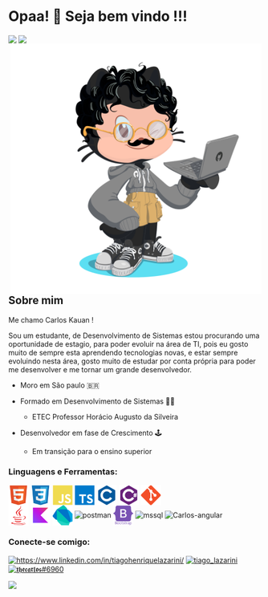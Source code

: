 # Opaa! 👋 Seja bem vindo !!!
 
<div>
 
<a href="https://github.com/CarlusKauan"> </a>
 
<img height="150em"   align="center" src="https://github-readme-stats.vercel.app/api?username=CarlusKauan&show_icons=true&theme=dark&include_all_commits=true&count_private=true"/>
 
<img height="150em"  align="center" src="https://github-readme-stats.vercel.app/api/top-langs/?username=CarlusKauan&&layout=compact&hide=shell&theme=dark"/>
  
</div>

<img align="right" width="500px" alt="Carlos" src="https://github.com/CarlusKauan/CarlusKauan/blob/main/octocat.png">



## Sobre mim 


   <div>Me chamo Carlos Kauan !</div>
   
   <p>Sou um estudante, de Desenvolvimento de Sistemas estou procurando uma oportunidade de estagio, para poder evoluir na área de TI, pois eu gosto muito de sempre esta  aprendendo tecnologias novas, e estar sempre evoluindo nesta área, gosto muito de estudar por conta própria para poder me desenvolver e me tornar um grande desenvolvedor.</p>

* Moro em São paulo :brazil:
 
* Formado em Desenvolvimento de Sistemas 👨‍🎓
  * ETEC Professor Horácio Augusto da Silveira

* Desenvolvedor em fase de Crescimento 🕹️
  * Em transição para o ensino superior
 
<!-- * Objetivo -> FullStack :running_man: --> 

### Linguagens e Ferramentas:

  <div style="display: inline_block">
  
  <img align="center" alt="Carlos-HTML" height="40" width="40" src="https://raw.githubusercontent.com/devicons/devicon/master/icons/html5/html5-original.svg">
  
  <img align="center" alt="Carlos-CSS" height="40" width="40" src="https://raw.githubusercontent.com/devicons/devicon/master/icons/css3/css3-original.svg">
  
  <img align="center" alt="Carlos-Js" height="40" width="40" src="https://raw.githubusercontent.com/devicons/devicon/master/icons/javascript/javascript-plain.svg">
 
 <img align="center" src="https://raw.githubusercontent.com/devicons/devicon/master/icons/typescript/typescript-original.svg" alt="typescript" width="40" height="40"/>
 
 <img align="center" alt="Carlos-Js" height="40" width="40" src="https://raw.githubusercontent.com/devicons/devicon/master/icons/c/c-plain.svg">
 
 <img align="center" alt="Carlos-Js" height="40" width="40" src="https://raw.githubusercontent.com/devicons/devicon/master/icons/csharp/csharp-plain.svg">
 
 <img align="center" alt="Carlos-Js" height="40" width="40" src="https://raw.githubusercontent.com/devicons/devicon/master/icons/git/git-plain.svg">
 
 <br />
 <img align="center" alt="Carlos-Js" height="40" width="40" src="https://raw.githubusercontent.com/devicons/devicon/master/icons/java/java-plain.svg">
 
 
 <img align="center" alt="Carlos-KOTLIN" height="40" width="40" src="https://raw.githubusercontent.com/devicons/devicon/master/icons/kotlin/kotlin-original.svg">  
 
 <img align="center" alt="Carlos-flutter" height="40" width="40" src="https://raw.githubusercontent.com/devicons/devicon/master/icons/dart/dart-original.svg">  
 
 <img align="center" src="https://www.vectorlogo.zone/logos/getpostman/getpostman-icon.svg" alt="postman" width="40" height="40"/>
 
  <img align="center" src="https://raw.githubusercontent.com/devicons/devicon/master/icons/bootstrap/bootstrap-plain-wordmark.svg" alt="bootstrap" width="40" height="40"/> 
  
 <img align="center" src="https://www.svgrepo.com/show/303229/microsoft-sql-server-logo.svg" alt="mssql" width="40" height="40"/> 
 
 <img align="center" alt="Carlos-angular" height="42" width="40" src="https://raw.githubusercontent.com/angular/angular/master/aio/src/assets/images/logos/angular/angular.png">  
 
 ### Conecte-se comigo:
 <p align="left">
 <a href="https://www.linkedin.com/in/carlos-kauan-5a3832206/" target="blank">
  <img align="center" src="https://raw.githubusercontent.com/rahuldkjain/github-profile-readme-generator/master/src/images/icons/Social/linked-in-alt.svg" alt="https://www.linkedin.com/in/tiagohenriquelazarini/" height="40" width="35" /></a>
 
 <a href="https://www.hackerrank.com/carloskauan190" target="blank">
<img align="center" src="https://raw.githubusercontent.com/rahuldkjain/github-profile-readme-generator/master/src/images/icons/Social/hackerrank.svg" alt="tiago_lazarini" height="40" width="34" /></a>
 
 <a href="https://discord.gg/𝖙𝖍𝖊𝖈𝖆𝖗𝖑𝖔𝖘#6960" target="blank">
<img align="center" src="https://raw.githubusercontent.com/rahuldkjain/github-profile-readme-generator/master/src/images/icons/Social/discord.svg" alt="𝖙𝖍𝖊𝖈𝖆𝖗𝖑𝖔𝖘#6960" height="40" width=34" /></a>
</p>
 
  <div>
   <a href="mailto:carloskauan190@gmail.com"><img src="https://img.shields.io/badge/-Gmail-%23333?style=for-the-badge&logo=gmail&logoColor=white" target="_blank"></a>
</div>
 
 <br />
<!--  
 <div>
  <img src="https://giffiles.alphacoders.com/209/209557.gif" alt="this slowpoke moves"  width="100" />
  <img src="https://avatarfiles.alphacoders.com/893/thumb-89303.gif" alt="this slowpoke moves"  width="100" />
 </div> -->
